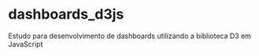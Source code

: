 # dashboards_d3js
Estudo para desenvolvimento de dashboards utilizando a biblioteca D3 em JavaScript
